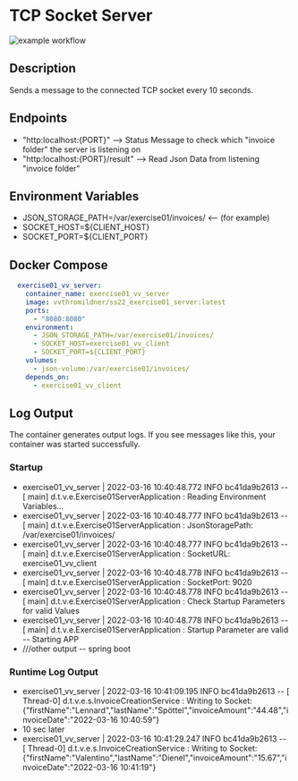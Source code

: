 # TCP Socket Server

![example workflow](https://github.com/Thomas-Mildner/VV_SS22_Exercise01-Server/actions/workflows/docker-image.yml/badge.svg)


## Description

Sends a message to the connected TCP socket every 10 seconds. 

## Endpoints
- "http:localhost:{PORT}" --> Status Message to check which "invoice folder" the server is listening on
- "http:localhost:{PORT}/result" --> Read Json Data from listening "invoice folder"

## Environment Variables
  - JSON_STORAGE_PATH=/var/exercise01/invoices/    <-- (for example)
  - SOCKET_HOST=${CLIENT_HOST}  
  - SOCKET_PORT=${CLIENT_PORT}

## Docker Compose
```yml
  exercise01_vv_server:
    container_name: exercise01_vv_server
    image: vvthromildner/ss22_exercise01_server:latest
    ports:
      - "8080:8080"
    environment:
      - JSON_STORAGE_PATH=/var/exercise01/invoices/
      - SOCKET_HOST=exercise01_vv_client
      - SOCKET_PORT=${CLIENT_PORT}
    volumes:
      - json-volume:/var/exercise01/invoices/
    depends_on:
      - exercise01_vv_client
```
## Log Output

The container generates output logs. If you see messages like this, your container was started successfully.

### Startup
- exercise01_vv_server    | 2022-03-16 10:40:48.772  INFO bc41da9b2613 -- [           main] d.t.v.e.Exercise01ServerApplication      : Reading Environment Variables...
- exercise01_vv_server    | 2022-03-16 10:40:48.777  INFO bc41da9b2613 -- [           main] d.t.v.e.Exercise01ServerApplication      : JsonStoragePath: /var/exercise01/invoices/
- exercise01_vv_server    | 2022-03-16 10:40:48.777  INFO bc41da9b2613 -- [           main] d.t.v.e.Exercise01ServerApplication      : SocketURL: exercise01_vv_client
- exercise01_vv_server    | 2022-03-16 10:40:48.778  INFO bc41da9b2613 -- [           main] d.t.v.e.Exercise01ServerApplication      : SocketPort: 9020
- exercise01_vv_server    | 2022-03-16 10:40:48.778  INFO bc41da9b2613 -- [           main] d.t.v.e.Exercise01ServerApplication      : Check Startup Parameters for valid Values
- exercise01_vv_server    | 2022-03-16 10:40:48.778  INFO bc41da9b2613 -- [           main] d.t.v.e.Exercise01ServerApplication      : Startup Parameter are valid -- Starting APP
- ///other output -- spring boot

### Runtime Log Output
- exercise01_vv_server    | 2022-03-16 10:41:09.195  INFO bc41da9b2613 -- [       Thread-0] d.t.v.e.s.InvoiceCreationService         : Writing to Socket: {"firstName":"Lennard","lastName":"Spöttel","invoiceAmount":"44.48","invoiceDate":"2022-03-16 10:40:59"}
- 10 sec later
- exercise01_vv_server    | 2022-03-16 10:41:29.247  INFO bc41da9b2613 -- [       Thread-0] d.t.v.e.s.InvoiceCreationService         : Writing to Socket: {"firstName":"Valentino","lastName":"Dienel","invoiceAmount":"15.67","invoiceDate":"2022-03-16 10:41:19"}
